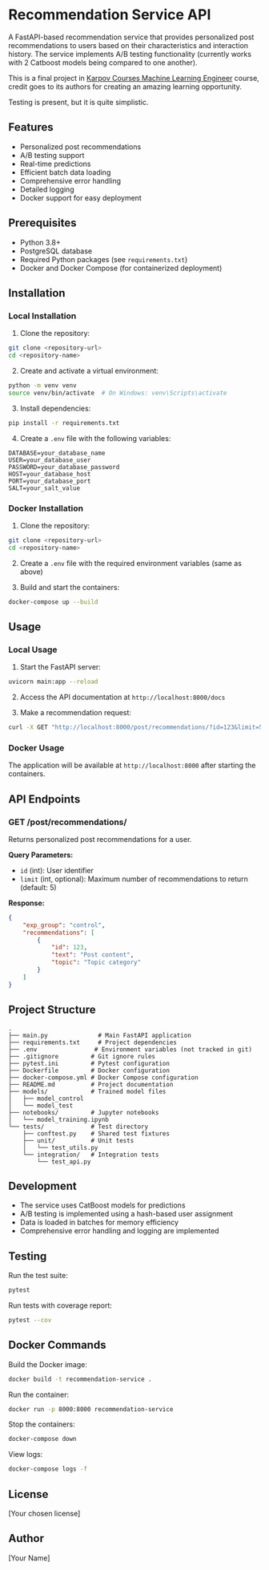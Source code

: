 # Recommendation Service API

A FastAPI-based recommendation service that provides personalized post recommendations to users based on their characteristics and interaction history. The service implements A/B testing functionality (currently works with 2 Catboost models being compared to one another). 

This is a final project in [Karpov Courses Machine Learning Engineer](https://karpov.courses/ml-start) course, credit goes to its authors for creating an amazing learning opportunity.

Testing is present, but it is quite simplistic. 

## Features

- Personalized post recommendations
- A/B testing support
- Real-time predictions
- Efficient batch data loading
- Comprehensive error handling
- Detailed logging
- Docker support for easy deployment

## Prerequisites

- Python 3.8+
- PostgreSQL database
- Required Python packages (see `requirements.txt`)
- Docker and Docker Compose (for containerized deployment)

## Installation

### Local Installation

1. Clone the repository:
```bash
git clone <repository-url>
cd <repository-name>
```

2. Create and activate a virtual environment:
```bash
python -m venv venv
source venv/bin/activate  # On Windows: venv\Scripts\activate
```

3. Install dependencies:
```bash
pip install -r requirements.txt
```

4. Create a `.env` file with the following variables:
```env
DATABASE=your_database_name
USER=your_database_user
PASSWORD=your_database_password
HOST=your_database_host
PORT=your_database_port
SALT=your_salt_value
```

### Docker Installation

1. Clone the repository:
```bash
git clone <repository-url>
cd <repository-name>
```

2. Create a `.env` file with the required environment variables (same as above)

3. Build and start the containers:
```bash
docker-compose up --build
```

## Usage

### Local Usage

1. Start the FastAPI server:
```bash
uvicorn main:app --reload
```

2. Access the API documentation at `http://localhost:8000/docs`

3. Make a recommendation request:
```bash
curl -X GET "http://localhost:8000/post/recommendations/?id=123&limit=5"
```

### Docker Usage

The application will be available at `http://localhost:8000` after starting the containers.

## API Endpoints

### GET /post/recommendations/

Returns personalized post recommendations for a user.

**Query Parameters:**
- `id` (int): User identifier
- `limit` (int, optional): Maximum number of recommendations to return (default: 5)

**Response:**
```json
{
    "exp_group": "control",
    "recommendations": [
        {
            "id": 123,
            "text": "Post content",
            "topic": "Topic category"
        }
    ]
}
```

## Project Structure

```
.
├── main.py              # Main FastAPI application
├── requirements.txt     # Project dependencies
├── .env                # Environment variables (not tracked in git)
├── .gitignore         # Git ignore rules
├── pytest.ini         # Pytest configuration
├── Dockerfile         # Docker configuration
├── docker-compose.yml # Docker Compose configuration
├── README.md          # Project documentation
├── models/            # Trained model files
│   ├── model_control
│   └── model_test
├── notebooks/         # Jupyter notebooks
│   └── model_training.ipynb
└── tests/             # Test directory
    ├── conftest.py    # Shared test fixtures
    ├── unit/          # Unit tests
    │   └── test_utils.py
    └── integration/   # Integration tests
        └── test_api.py
```

## Development

- The service uses CatBoost models for predictions
- A/B testing is implemented using a hash-based user assignment
- Data is loaded in batches for memory efficiency
- Comprehensive error handling and logging are implemented

## Testing

Run the test suite:
```bash
pytest
```

Run tests with coverage report:
```bash
pytest --cov
```

## Docker Commands

Build the Docker image:
```bash
docker build -t recommendation-service .
```

Run the container:
```bash
docker run -p 8000:8000 recommendation-service
```

Stop the containers:
```bash
docker-compose down
```

View logs:
```bash
docker-compose logs -f
```

## License

[Your chosen license]

## Author

[Your Name]

